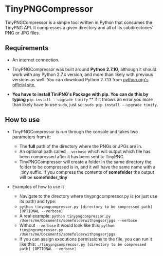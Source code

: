 # TinyPNGCompressor

TinyPNGCompressor is a simple tool written in Python that consumes the TinyPNG API. It compresses a given directory and all of its subdirectories' PNG or JPG files.

## Requirements

- An internet connection.

- TinyPNGCompressor was built around **Python 2.7.10**, although it should work with any Python 2.7.x version, and more than likely with previous versions as well. You can download Python 2.7.13 from [python.org's official site.](https://www.python.org/downloads/release/python-2713/)

- **You have to install TiniPNG's Package with pip. You can do this by typing** `pip install --upgrade tinify` ** if it throws an error you more than likely have to use `sudo`, just so: `sudo pip install --upgrade tinify`.

## How to use

- TinyPNGCompressor is run through the console and takes two parameters from it:
    - The **full** path of the directory where the PNGs or JPGs are in.
    - An optional path called `--verbose` which will output which file has been compressed after it has been sent to TinyPNG.
    - TinyPNGCompressor will create a folder in the same directory the folder to be compressed is in, and it will have the same name with a _tiny suffix. If you compress the contents of **somefolder** the output will be **somefolder_tiny**

- Examples of how to use it
    - Navigate to the directory where tinypngcompressor.py is (or just use its path) and type:
    - `python tinypngcompressor.py [directory to be compressed path] [OPTIONAL --verbose]`
    - A real example: `python tinypngcompressor.py /Users/me/Documents/somefolderwithpngsorjpgs --verbose`
    - Without `--verbose` it would look like this: `python tinypngcompressor.py /Users/me/Documents/somefolderwithpngsorjpgs`
    - If you can assign executions permissions to the file, you can run it like this: `./tinypngcompressor.py [directory to be compressed path] [OPTIONAL --verbose]`
